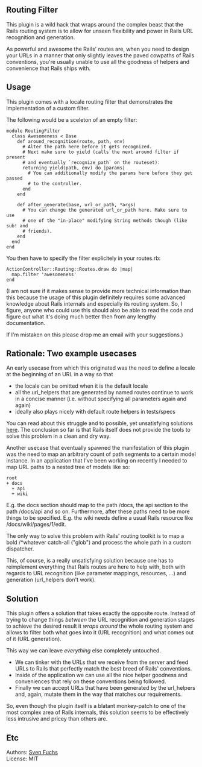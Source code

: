 ## Routing Filter

This plugin is a wild hack that wraps around the complex beast that the Rails
routing system is to allow for unseen flexibility and power in Rails URL
recognition and generation.

As powerful and awesome the Rails' routes are, when you need to design your
URLs in a manner that only slightly leaves the paved cowpaths of Rails
conventions, you're usually unable to use all the goodness of helpers and
convenience that Rails ships with.

## Usage

This plugin comes with a locale routing filter that demonstrates the
implementation of a custom filter. 

The following would be a sceleton of an empty filter:

    module RoutingFilter
      class Awesomeness < Base
        def around_recognition(route, path, env)
          # Alter the path here before it gets recognized. 
          # Next make sure to yield (calls the next around filter if present
          # and eventually `recognize_path` on the routeset):
          returning yield(path, env) do |params|
            # You can additionally modify the params here before they get passed
            # to the controller.
          end
        end
    
        def after_generate(base, url_or_path, *args)
          # You can change the generated url_or_path here. Make sure to use
          # one of the "in-place" modifying String methods though (like sub! and
          # friends).
        end
      end
    end

You then have to specify the filter explicitely in your routes.rb:

    ActionController::Routing::Routes.draw do |map|
      map.filter 'awesomeness'
    end

(I am not sure if it makes sense to provide more technical information than
this because the usage of this plugin definitely requires some advanced
knowledge about Rails internals and especially its routing system. So, I
figure, anyone who could use this should also be able to read the code and
figure out what it's doing much better then from any lengthy documentation.

If I'm mistaken on this please drop me an email with your suggestions.)


## Rationale: Two example usecases

An early usecase from which this originated was the need to define a locale
at the beginning of an URL in a way so that 

* the locale can be omitted when it is the default locale
* all the url\_helpers that are generated by named routes continue to work in 
a concise manner (i.e. without specifying all parameters again and again)
* ideally also plays nicely with default route helpers in tests/specs

You can read about this struggle and to possible, yet unsatisfying solutions
[here](http://www.artweb-design.de/2007/5/13/concise-localized-rails-url-helpers-solved-twice).
The conclusion so far is that Rails itself does not provide the tools to solve
this problem in a clean and dry way.

Another usecase that eventually spawned the manifestation of this plugin was 
the need to map an arbitrary count of path segments to a certain model 
instance. In an application that I've been working on recently I needed to 
map URL paths to a nested tree of models like so:

    root
    + docs
      + api
      + wiki
  
E.g. the docs section should map to the path /docs, the api section to 
the path /docs/api and so on. Furthermore, after these paths need to be 
more things to be specified. E.g. the wiki needs define a usual Rails resource
like /docs/wiki/pages/1/edit.

The only way to solve this problem with Rails' routing toolkit is to map
a bold /*whatever catch-all ("glob") and process the whole path in a custom
dispatcher.

This, of course, is a really unsatisfying solution because one has to
reimplement everything that Rails routes are here to help with, both with
regards to URL recognition (like parameter mappings, resources, ...) and
generation (url\_helpers don't work).

## Solution

This plugin offers a solution that takes exactly the opposite route. Instead
of trying to change things *between* the URL recognition and generation stages
to achieve the desired result it *wraps around* the whole routing system and
allows to filter both what goes into it (URL recognition) and what comes out
of it (URL generation). 

This way we can leave *everything* else completely untouched. 

* We can tinker with the URLs that we receive from the server and feed URLs to 
Rails that perfectly match the best breed of Rails' conventions. 
* Inside of the application we can use all the nice helper goodness and 
conveniences that rely on these conventions being followed. 
* Finally we can accept URLs that have been generated by the url\_helpers and,
again, mutate them in the way that matches our requirements.

So, even though the plugin itself is a blatant monkey-patch to one of the
most complex area of Rails internals, this solution seems to be effectively
less intrusive and pricey than others are.

## Etc

Authors: [Sven Fuchs](http://www.artweb-design.de) <svenfuchs at artweb-design dot de>  
License: MIT 